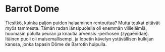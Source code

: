 # Barrot Dome

Tiesitkö, kuinka paljon puiden halaaminen rentouttaa? Mutta toukat pitävät myös tammesta. Tämän radan länsipuolella oli enemmän villieläimiä, huomasin polulla peuran ja knautia arvensis -perhosen (zygaenidae). Itäinen puoli oli maisemallisempi, ja lopetin kävelyn ystävällisen kulkijan kanssa, jonka tapasin Dôme de Barrotin huipulla.